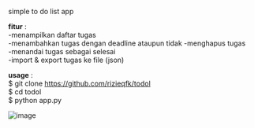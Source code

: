 simple to do list app  

**fitur** :  
-menampilkan daftar tugas  
-menambahkan tugas dengan deadline ataupun tidak
-menghapus tugas  
-menandai tugas sebagai selesai  
-import & export tugas ke file (json)

**usage** :  
$ git clone https://github.com/rizieqfk/todol                                
$ cd todol  
$ python app.py

![image](https://github.com/user-attachments/assets/8ca9edd0-9243-4fc6-a5f9-6b50288aba93)
